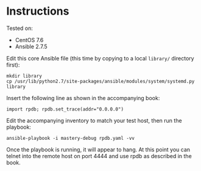 # Instructions

Tested on:
- CentOS 7.6
- Ansible 2.7.5

Edit this core Ansible file (this time by copying to a local `library/` directory first):

    mkdir library
    cp /usr/lib/python2.7/site-packages/ansible/modules/system/systemd.py library

Insert the following line as shown in the accompanying book:

    import rpdb; rpdb.set_trace(addr="0.0.0.0")

Edit the accompanying inventory to match your test host, then run the playbook:

    ansible-playbook -i mastery-debug rpdb.yaml -vv

Once the playbook is running, it will appear to hang. At this point you can telnet into the remote host on port 4444 and use rpdb as described in the book.

